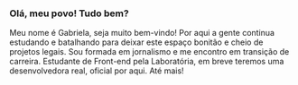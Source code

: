 ### Olá, meu povo! Tudo bem? 

<p> Meu nome é Gabriela, seja muito bem-vindo! Por aqui a gente continua estudando e batalhando para deixar este espaço bonitão e cheio de projetos legais. Sou formada em jornalismo e me encontro em transição de carreira. Estudante de Front-end pela Laboratória, em breve teremos uma desenvolvedora real, oficial por aqui. Até mais! </p>

<!--
**GabrielaMedrado/GabrielaMedrado** is a ✨ _special_ ✨ repository because its `README.md` (this file) appears on your GitHub profile.
<div align="center">
<img src="https://github-readme-stats.vercel.app/api/top-langs/?username=GabrielaMedrado&layout=compact&langs_count=7&theme=bear" width="128"/>
  <img height="180em" src="https://github-readme-stats.vercel.app/api/top-langs/?username=GabrielaMedrado&layout=compact&langs_count=7&theme=bear">
  <img height="180em" src="https://github-readme-stats.vercel.app/api?username=GabrielaMedrado&show_icons=true&theme=bear&include_all_commits=true&count_private=true">
  
</div>

